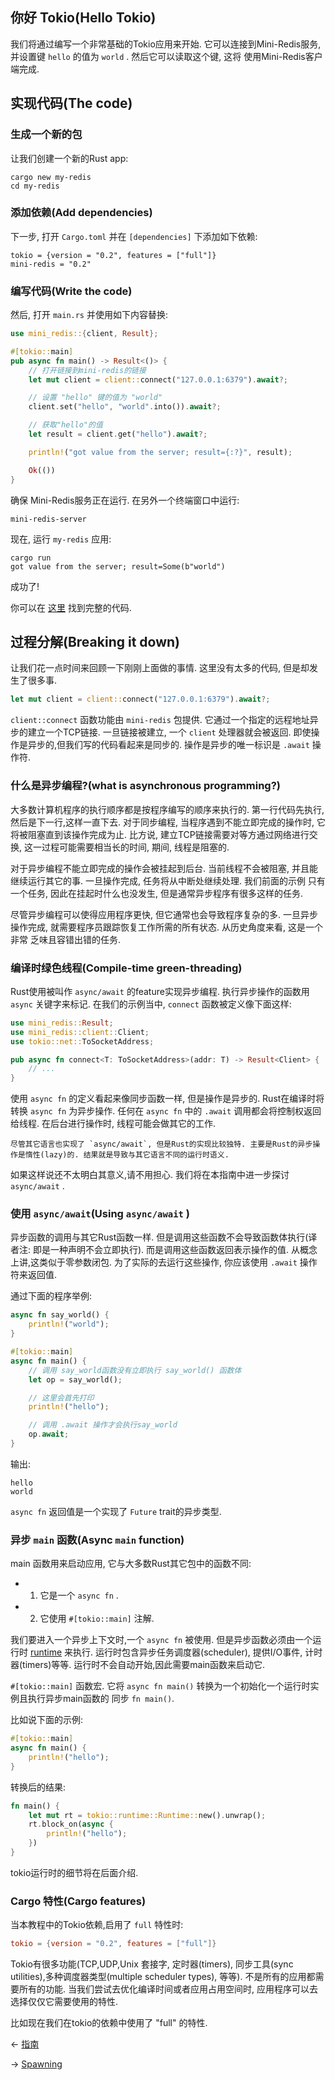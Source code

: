 ## 你好 Tokio(Hello Tokio)
我们将通过编写一个非常基础的Tokio应用来开始. 它可以连接到Mini-Redis服务, 并设置键 `hello` 的值为 `world` . 然后它可以读取这个键, 这将
使用Mini-Redis客户端完成.

## 实现代码(The code)
### 生成一个新的包
让我们创建一个新的Rust app:
```shell script
cargo new my-redis
cd my-redis
```

### 添加依赖(Add dependencies)
下一步, 打开 `Cargo.toml` 并在 `[dependencies]` 下添加如下依赖:
```shell script
tokio = {version = "0.2", features = ["full"]}
mini-redis = "0.2"
```

### 编写代码(Write the code)
然后, 打开 `main.rs` 并使用如下内容替换:
```rust
use mini_redis::{client, Result};

#[tokio::main]
pub async fn main() -> Result<()> {
    // 打开链接到mini-redis的链接
    let mut client = client::connect("127.0.0.1:6379").await?;

    // 设置 "hello" 键的值为 "world"
    client.set("hello", "world".into()).await?;

    // 获取"hello"的值
    let result = client.get("hello").await?;

    println!("got value from the server; result={:?}", result);

    Ok(())
}
```
确保 Mini-Redis服务正在运行. 在另外一个终端窗口中运行:
```shell script
mini-redis-server
```
现在, 运行 `my-redis` 应用:
```shell script
cargo run 
got value from the server; result=Some(b"world")
```
成功了!

你可以在 [这里](https://github.com/tokio-rs/website/blob/master/tutorial-code/hello-tokio/src/main.rs) 找到完整的代码.

## 过程分解(Breaking it down)
让我们花一点时间来回顾一下刚刚上面做的事情. 这里没有太多的代码, 但是却发生了很多事.
```rust
let mut client = client::connect("127.0.0.1:6379").await?;
```
`client::connect` 函数功能由 `mini-redis` 包提供. 它通过一个指定的远程地址异步的建立一个TCP链接. 一旦链接被建立, 一个 `client` 处理器就会被返回.
即使操作是异步的,但我们写的代码看起来是同步的. 操作是异步的唯一标识是 `.await` 操作符.

### 什么是异步编程?(what is asynchronous programming?)
大多数计算机程序的执行顺序都是按程序编写的顺序来执行的. 第一行代码先执行,然后是下一行,这样一直下去. 对于同步编程, 当程序遇到不能立即完成的操作时,
它将被阻塞直到该操作完成为止. 比方说, 建立TCP链接需要对等方通过网络进行交换, 这一过程可能需要相当长的时间, 期间, 线程是阻塞的.

对于异步编程不能立即完成的操作会被挂起到后台. 当前线程不会被阻塞, 并且能继续运行其它的事. 一旦操作完成, 任务将从中断处继续处理. 我们前面的示例
只有一个任务, 因此在挂起时什么也没发生, 但是通常异步程序有很多这样的任务.

尽管异步编程可以使得应用程序更快, 但它通常也会导致程序复杂的多. 一旦异步操作完成, 就需要程序员跟踪恢复工作所需的所有状态. 从历史角度来看, 这是一个非常
乏味且容错出错的任务.

### 编译时绿色线程(Compile-time green-threading)
Rust使用被叫作 `async/await` 的feature实现异步编程. 执行异步操作的函数用 `async` 关键字来标记. 在我们的示例当中, `connect` 函数被定义像下面这样:
```rust
use mini_redis::Result;
use mini_redis::client::Client;
use tokio::net::ToSocketAddress;

pub async fn connect<T: ToSocketAddress>(addr: T) -> Result<Client> {
    // ...
}
```
使用 `async fn` 的定义看起来像同步函数一样,  但是操作是异步的. Rust在编译时将转换 `async fn` 为异步操作. 任何在 `async fn` 中的 `.await`
调用都会将控制权返回给线程. 在后台进行操作时, 线程可能会做其它的工作.

```text
尽管其它语言也实现了 `async/await`, 但是Rust的实现比较独特. 主要是Rust的异步操作是惰性(lazy)的. 结果就是导致与其它语言不同的运行时语义.
```

如果这样说还不太明白其意义,请不用担心. 我们将在本指南中进一步探讨 `async/await` .

### 使用 `async/await`(Using `async/await` )
异步函数的调用与其它Rust函数一样. 但是调用这些函数不会导致函数体执行(译者注: 即是一种声明不会立即执行). 而是调用这些函数返回表示操作的值.
从概念上讲,这类似于零参数闭包. 为了实际的去运行这些操作, 你应该使用 `.await` 操作符来返回值.

通过下面的程序举例:
```rust
async fn say_world() {
    println!("world");
}

#[tokio::main]
async fn main() {
    // 调用 say_world函数没有立即执行 say_world() 函数体
    let op = say_world();

    // 这里会首先打印
    println!("hello");

    // 调用 .await 操作才会执行say_world
    op.await;
}
```
输出:
```text
hello
world
```
`async fn` 返回值是一个实现了 `Future` trait的异步类型.

### 异步 `main` 函数(Async `main` function)
main 函数用来启动应用, 它与大多数Rust其它包中的函数不同:

* 1. 它是一个 `async fn` .
* 2. 它使用 `#[tokio::main]` 注解.

我们要进入一个异步上下文时,一个 `async fn` 被使用. 但是异步函数必须由一个运行时 [runtime](https://docs.rs/tokio/0.2/tokio/runtime/index.html) 来执行.
运行时包含异步任务调度器(scheduler), 提供I/O事件, 计时器(timers)等等. 运行时不会自动开始,因此需要main函数来启动它.

`#[tokio::main]` 函数宏. 它将 `async fn main()` 转换为一个初始化一个运行时实例且执行异步main函数的 同步 `fn main()`. 

比如说下面的示例:
```rust
#[tokio::main]
async fn main() {
    println!("hello");
}
```
转换后的结果:
```rust
fn main() {
    let mut rt = tokio::runtime::Runtime::new().unwrap();
    rt.block_on(async {
        println!("hello");
    })
}
```
tokio运行时的细节将在后面介绍.

### Cargo 特性(Cargo features)
当本教程中的Tokio依赖,启用了 `full` 特性时:
```toml
tokio = {version = "0.2", features = ["full"]}
```
Tokio有很多功能(TCP,UDP,Unix 套接字, 定时器(timers), 同步工具(sync utilities),多种调度器类型(multiple scheduler types), 等等).
不是所有的应用都需要所有的功能. 当我们尝试去优化编译时间或者应用占用空间时, 应用程序可以去选择仅仅它需要使用的特性.

比如现在我们在tokio的依赖中使用了 "full" 的特性.

&larr; [指南](Introduction.md)

&rarr; [Spawning](Spawning.md) 
